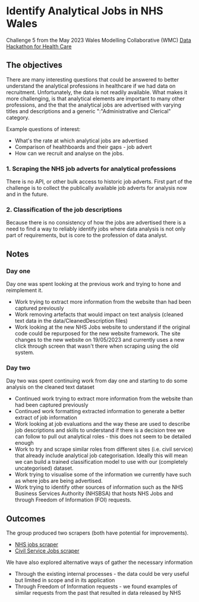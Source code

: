 # Identify Analytical Jobs in NHS Wales

Challenge 5 from the May 2023 Wales Modelling Collaborative (WMC) [Data Hackathon for Health Care](https://www.eventbrite.co.uk/e/wmc-data-hackathon-11th-18th-may-2023-tickets-483839706587)

## The objectives

There are many interesting questions that could be answered to better understand
the analytical professions in healthcare if we had data on recruitment. 
Unfortunately, the data is not readily available. What makes it more challenging, 
is that analytical elements are important to many other professions, and the that
the analytical jobs are advertised with varying titles and descriptions and a generic
":"Administrative and Clerical" category. 

Example questions of interest:
* What's the rate at which analytical jobs are advertised  
* Comparison of healthboards and their gaps - job advert  
* How can we recruit and analyse on the jobs.  


### 1. Scraping the NHS job adverts for analytical professions

There is no API, or other bulk access to historic job adverts. First part of the challenge 
is to collect the publically available job adverts for analysis now and in the future. 

### 2. Classification of the job descriptions

Because there is no consistency of how the jobs are advertised
there is a need to find a way to reliably identify jobs where data analysis is not only 
part of requirements, but is core to the profession of data analyst.     

## Notes
### Day one

Day one was spent looking at the previous work and trying to hone and reimplement it.

* Work trying to extract more information from the website than had been captured previously
* Work removing artefacts that would impact on text analysis (cleaned text data in the data/CleanedDescription files)
* Work looking at the new NHS Jobs website to understand if the original code could be repurposed for the new website framework. The site changes to the new website on 19/05/2023 and currently uses a new click through screen that wasn't there when scraping using the old system.

### Day two

Day two was spent continuing work from day one and starting to do some analysis on the cleaned text dataset

* Continued work trying to extract more information from the website than had been captured previously
* Continued work formatting extracted information to generate a better extract of job information
* Work looking at job evaluations and the way these are used to describe job descriptions and skills to understand if there is a decision tree we can follow to pull out analytical roles - this does not seem to be detailed enough
* Work to try and scrape similar roles from different sites (i.e. civil service) that already include analytical job categorisation. Ideally this will mean we can build a trained classification model to use with our (completely uncategorised) dataset.
* Work trying to visualise some of the information we currently have such as where jobs are being advertised.
* Work trying to identify other sources of information such as the NHS Business Services Authority (NHSBSA) that hosts NHS Jobs and through Freedom of Information (FOI) requests. 

## Outcomes

The group produced two scrapers (both have potential for improvements). 

* [NHS jobs scraper](scrapers/nhs/)
* [Civil Service Jobs scraper](scrapers/civilservice/)

We have also explored alternative ways of gather the necessary information

* Through the existing internal processes - the data could be very useful but limited in scope and in its application
* Through Freedom of Information requests - we found examples of similar requests from the past that resulted in data released by NHS

